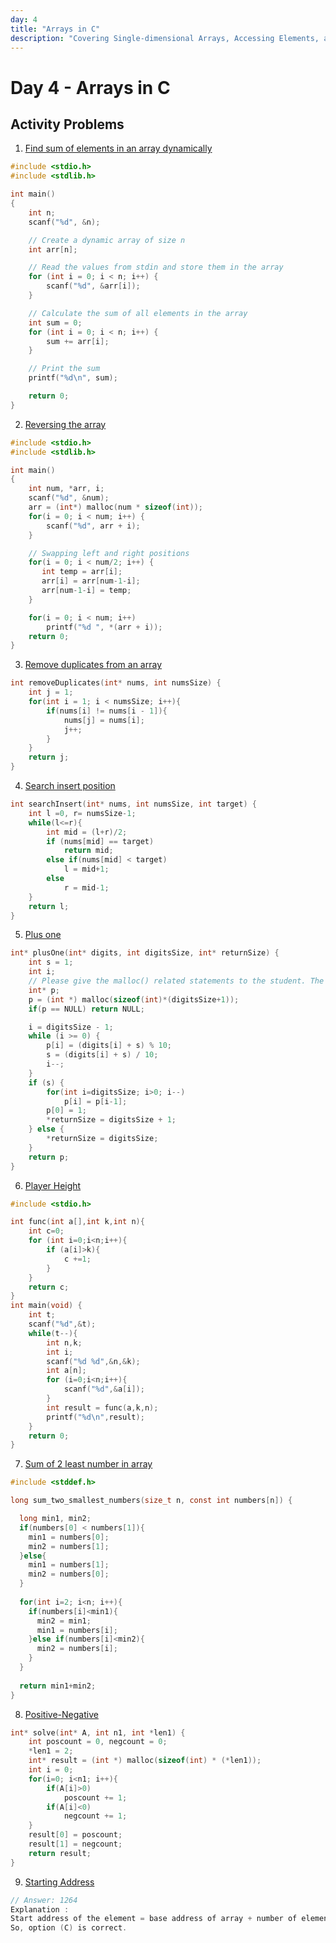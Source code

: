 ```yaml
---
day: 4
title: "Arrays in C"
description: "Covering Single-dimensional Arrays, Accessing Elements, and Basic Operations"
---
```


# Day 4 - Arrays in C

## Activity Problems  
1. [Find sum of elements in an array dynamically](https://www.hackerrank.com/challenges/1d-arrays-in-c/problem?isFullScreen=true)
```c
#include <stdio.h>
#include <stdlib.h>

int main() 
{
    int n;
    scanf("%d", &n);

    // Create a dynamic array of size n
    int arr[n];

    // Read the values from stdin and store them in the array
    for (int i = 0; i < n; i++) {
        scanf("%d", &arr[i]);
    }

    // Calculate the sum of all elements in the array
    int sum = 0;
    for (int i = 0; i < n; i++) {
        sum += arr[i];
    }

    // Print the sum
    printf("%d\n", sum);

    return 0;
}
```
2. [Reversing the array](https://www.hackerrank.com/challenges/reverse-array-c/problem?isFullScreen=true)
```c
#include <stdio.h>
#include <stdlib.h>

int main()
{
    int num, *arr, i;
    scanf("%d", &num);
    arr = (int*) malloc(num * sizeof(int));
    for(i = 0; i < num; i++) {
        scanf("%d", arr + i);
    }

    // Swapping left and right positions
    for(i = 0; i < num/2; i++) {
       int temp = arr[i];
       arr[i] = arr[num-1-i];
       arr[num-1-i] = temp;
    }

    for(i = 0; i < num; i++)
        printf("%d ", *(arr + i));
    return 0;
}
```
3. [Remove duplicates from an array](https://leetcode.com/problems/remove-duplicates-from-sorted-array/)
```c
int removeDuplicates(int* nums, int numsSize) {
    int j = 1;
    for(int i = 1; i < numsSize; i++){
        if(nums[i] != nums[i - 1]){
            nums[j] = nums[i];
            j++;
        }
    }
    return j;
}
```
4. [Search insert position](https://leetcode.com/problems/search-insert-position/description/)
```c
int searchInsert(int* nums, int numsSize, int target) {
    int l =0, r= numsSize-1;
    while(l<=r){
        int mid = (l+r)/2;
        if (nums[mid] == target)
            return mid;
        else if(nums[mid] < target)
            l = mid+1;
        else
            r = mid-1;
    }
    return l;
}
```
5. [Plus one](https://leetcode.com/problems/plus-one/description/)
```c
int* plusOne(int* digits, int digitsSize, int* returnSize) {
    int s = 1;
    int i;
    // Please give the malloc() related statements to the student. The test will not pass otherwise.
    int* p;
    p = (int *) malloc(sizeof(int)*(digitsSize+1));
    if(p == NULL) return NULL;

    i = digitsSize - 1;
    while (i >= 0) {
        p[i] = (digits[i] + s) % 10;
        s = (digits[i] + s) / 10;
        i--;
    }
    if (s) {
        for(int i=digitsSize; i>0; i--)
            p[i] = p[i-1];
        p[0] = 1;
        *returnSize = digitsSize + 1;
    } else {
        *returnSize = digitsSize;
    }
    return p;
}
```
6.  [Player Height](https://www.codechef.com/problems/DOLL?tab=statement)
```c
#include <stdio.h>

int func(int a[],int k,int n){
    int c=0;
    for (int i=0;i<n;i++){
        if (a[i]>k){
            c +=1;
        }
    }
    return c;
}
int main(void) {
    int t;
    scanf("%d",&t);
    while(t--){
        int n,k;
        int i;
        scanf("%d %d",&n,&k);
        int a[n];
        for (i=0;i<n;i++){
            scanf("%d",&a[i]);
        }
        int result = func(a,k,n);
        printf("%d\n",result);
    }
    return 0;
}
```
7.  [Sum of 2 least number in array](https://www.codewars.com/kata/558fc85d8fd1938afb000014)
```c
#include <stddef.h>

long sum_two_smallest_numbers(size_t n, const int numbers[n]) {

  long min1, min2; 
  if(numbers[0] < numbers[1]){
    min1 = numbers[0];
    min2 = numbers[1];
  }else{
    min1 = numbers[1];
    min2 = numbers[0];
  }
  
  for(int i=2; i<n; i++){
    if(numbers[i]<min1){
      min2 = min1;
      min1 = numbers[i];
    }else if(numbers[i]<min2){
      min2 = numbers[i];
    }
  }
  
  return min1+min2;
}
```
8.  [Positive-Negative](https://www.interviewbit.com/problems/positive-negative/)
```c
int* solve(int* A, int n1, int *len1) {
    int poscount = 0, negcount = 0;
    *len1 = 2;
    int* result = (int *) malloc(sizeof(int) * (*len1));
    int i = 0;
    for(i=0; i<n1; i++){
        if(A[i]>0)
            poscount += 1;
        if(A[i]<0)
            negcount += 1;
    }
    result[0] = poscount;
    result[1] = negcount;
    return result;
}
```
9.  [Starting Address](https://www.geeksforgeeks.org/questions/isro-isro-cs-2009-question-28/)
```c
// Answer: 1264
Explanation :
Start address of the element = base address of array + number of elements * size of each element = 1120 + 48 * 3 = 1264 
So, option (C) is correct.
```